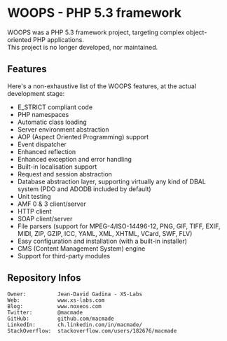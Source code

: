 WOOPS - PHP 5.3 framework
=========================

WOOPS was a PHP 5.3 framework project, targeting complex object-oriented PHP applications.  
This project is no longer developed, nor maintained.

Features
--------

Here's a non-exhaustive list of the WOOPS features, at the actual development stage:  

 * E_STRICT compliant code
 * PHP namespaces
 * Automatic class loading
 * Server environment abstraction
 * AOP (Aspect Oriented Programming) support
 * Event dispatcher
 * Enhanced reflection
 * Enhanced exception and error handling
 * Built-in localisation support
 * Request and session abstraction
 * Database abstraction layer, supporting virtually any kind of DBAL system (PDO and ADODB included by default)
 * Unit testing
 * AMF 0 & 3 client/server
 * HTTP client
 * SOAP client/server
 * File parsers (support for MPEG-4/ISO-14496-12, PNG, GIF, TIFF, EXIF, MIDI, ZIP, GZIP, ICC, YAML, XML, XHTML, VCard, SWF, FLV)
 * Easy configuration and installation (with a built-in installer)
 * CMS (Content Management System) engine
 * Support for third-party modules

Repository Infos
----------------

    Owner:			Jean-David Gadina - XS-Labs
    Web:			www.xs-labs.com
    Blog:			www.noxeos.com
    Twitter:		@macmade
    GitHub:			github.com/macmade
    LinkedIn:		ch.linkedin.com/in/macmade/
    StackOverflow:	stackoverflow.com/users/182676/macmade

